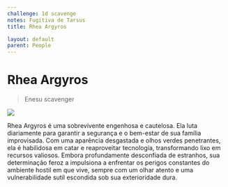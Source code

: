 ```yaml
---
challenge: 1d scavenge
notes: Fugitiva de Tarsus
title: Rhea Argyros

layout: default
parent: People
---
```

# Rhea Argyros

> Enesu scavenger

![](https://i.imgur.com/65quuBR.png)

Rhea Argyros é uma sobrevivente engenhosa e cautelosa.
Ela luta diariamente para garantir a segurança e o bem-estar de sua família improvisada.
Com uma aparência desgastada e olhos verdes penetrantes, ela é habilidosa em catar e reaproveitar tecnologia, transformando lixo em recursos valiosos.
Embora profundamente desconfiada de estranhos, sua determinação feroz a impulsiona a enfrentar os perigos constantes do ambiente hostil em que vive, sempre com um olhar atento e uma vulnerabilidade sutil escondida sob sua exterioridade dura.